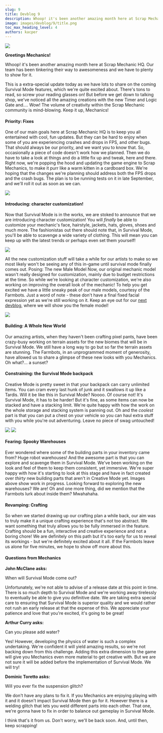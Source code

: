 ```yaml
---
slug: 9
title: Devblog 9
description: Whoop! it's been another amazing month here at Scrap Mechanic HQ. Our team has been tinkering their way to awesomeness and we have to plenty to show for it!
image: images/devblog/9/title.png
toc_max_heading_level: 4
authors: kacper
---
```


![](/images/devblog/9/title.png)

**Greetings Mechanics!**

Whoop! it's been another amazing month here at Scrap Mechanic HQ. Our team has been tinkering their way to awesomeness and we have to plenty to show for it. 
<!--truncate-->
This is a extra-special update today as we have lots to share on the coming Survival Mode features, which we're quite excited about. There's tons to read, so screw your reading glasses on! But before we get down to talking shop, we've noticed all the amazing creations with the new Timer and Logic Gate and.... Wow! The volume of creativity within the Scrap Mechanic community is mind-blowing. Keep it up, Mechanics!

#### Priority: Fixes

One of our main goals here at Scrap Mechanic HQ is to keep you all entertained with cool, fun updates. But they can be hard to enjoy when some of you are experiencing crashes and drops in FPS, and other bugs. That should always be our priority, and we want you to know that. So, occasionally a piece of code doesn't work how we planned. Then we do have to take a look at things and do a little fix up and tweak, here and there. Right now, we're popping the hood and updating the game engine to Scrap Mechanics, to make it purr like a warm kitten in a cardboard box. We're hoping that the changes we're planning should address both the FPS drops and the crash bugs. The plan is to be running tests on it in late September, and we'll roll it out as soon as we can.

![](/images/devblog/9/char-1.png)

#### Introducing: character customization!

Now that Survival Mode is in the works, we are stoked to announce that we are introducing character customization! You will *finally* be able to customize your mechanic's face, hairstyle, jackets, hats, gloves, shoes and much more. The fashionistas out there should note that, in Survival Mode, you'll be able to scavenge a wide variety of clothing. This will mean you can keep up with the latest trends or perhaps even set them yourself!

![](/images/devblog/9/char2.png)

All the new customization stuff will take a while for our artists to make so we most likely won't be seeing any of this in-game until survival mode finally comes out. Posing: The new Male Model Now, our original mechanic model wasn't really designed for customization, mainly due to budget restrictions at the time.  So while we're looking at character customization, we're also working on improving the overall look of the mechanic! To help you get excited we have a little sneaky peak of our male models, courtesy of the Farmbots. Just a word of note - these don't have a final fixed facial expression yet as we're still working on it. Keep an eye out for our [next devblog](/devblog/10), where we will show you the female model!

![](/images/devblog/9/survivalprops.png)

#### Building: A Whole New World

Our amazing artists, when they haven't been crafting pixel pants, have been crazy-busy working on terrain assets for the new biomes that will be in Survival Mode. We still have a long way to go but so far the terrain assets are stunning. The Farmbots, in an unprogrammed moment of generosity, have allowed us to share a glimpse of these new looks with you Mechanics. Oh what?... a sunset?

#### Constraining: the Survival Mode backpack
 
Creative Mode is pretty sweet in that your backpack can carry unlimited items. You can cram every last hunk of junk and it swallows it up like a Tardis. Will it be like this in Survival Mode? Noooo. Of course not! It's Survival Mode, it has to be harder! But it's fine, as some items can now be stacked and have a stacking limit. We're quite happy with how the work on the whole storage and stacking system is panning out. 
Oh and the *coolest* part is that you can put a chest on your vehicle so you can haul extra stuff with you while you're out adventuring. Leave no piece of swag untouched!

![](/images/devblog/9/packeging-area.jpg)
![](/images/devblog/9/corridor-concept-01.jpg)

#### Fearing: Spooky Warehouses

Ever wondered where some of the building parts in your inventory came from? Huge robot warehouses! And the awesome part is that you can explore and scavenge them in Survival Mode. We've been working on the look and feel of them to keep them consistent, yet immersive. We're super happy with how it's starting to look at this stage and have in fact created over *thirty* new building parts that aren't in Creative Mode yet. Images above show work in progress. Looking forward to exploring the new warehouses? We are! Oh and one more thing, did we mention that the Farmbots lurk about inside them? Mwahahaha.

#### Revamping: Crafting
 
So when we started drawing up our crafting plan a while back, our aim was to truly make it a unique crafting experience that's not too abstract.  We want something that truly allows you to be fully immersed in the feature. Crafting should be a fun, interactive and creative experience and not a boring chore!
We are definitely on this path but it's too early for us to reveal its workings -  but we're definitely excited about it all. If the Farmbots leave us alone for five minutes, we hope to show off more about this.

#### Questions from Mechanics
 
**John McClane asks:** 

When will Survival Mode come out?

Unfortunately, we're not able to advise of a release date at this point in time. There is so much depth to Survival Mode and we're working away tirelessly to eventually be able to give you definitive date. We are taking extra special care to ensuring that Survival Mode is superior quality and we would rather not rush an early release at that the expense of this. We appreciate your patience and love that you're excited, it's going to be great!

**Arthur Curry asks:**  

Can you please add water?

Yes! However, developing the physics of water is such a complex undertaking. We're confident it will yield amazing results, so we're not backing down from this challenge. Adding this extra dimension to the game will give you Mechanics even more material to get creative with. But we are not sure it will be added before the implementation of Survival Mode. We will try!

**Dominic Toretto asks:** 

Will you ever fix the suspension glitch? 

We don't have any plans to fix it. If you Mechanics are enjoying playing with it and it doesn't impact Survival Mode then go for it. However there is a welding glitch that lets you weld different parts into each other. That one, we're gonna have to fix in order to balance out gameplay in Survival Mode.

I think that's it from us. Don't worry, we'll be back soon. And, until then, keep scrapping!
